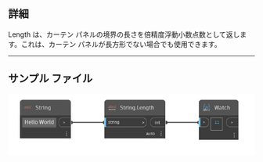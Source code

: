 ## 詳細
Length は、カーテン パネルの境界の長さを倍精度浮動小数点数として返します。これは、カーテン パネルが長方形でない場合でも使用できます。
___
## サンプル ファイル

![Length](./DSCore.String.Length_img.jpg)


